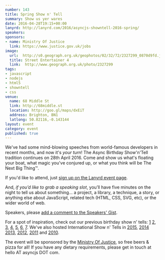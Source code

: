 ```yaml
---
number: 143
title: Spring Show n' Tell
summary: Show us yer wares
date: 2016-04-28T19:15+00:00
lanyrd: http://lanyrd.com/2016/asyncjs-showntell-2016-spring/
speakers:
sponsors:
- name: Ministry Of Justice
  link: https://www.justice.gov.uk/jobs
image:
  url:  http://s0.geograph.org.uk/geophotos/02/32/72/2327299_0870d9fd.jpg
  title: Street Entertainer 4
  link:  http://www.geograph.org.uk/photo/2327299
tags:
- javascript
- nodejs
- html5
- showntell
- css
venue:
  name: 68 Middle St
  link: http://68middle.st
  location: http://goo.gl/maps/dxEiT
  address: Brighton, BN1
  latlong: 50.82116,-0.143144
layout: event
category: event
published: true
---
```


We've had some mind-blowing speeches from world-famous developers in recent months, and now it's *your turn*! The Async Birthday Show'n'Tell tradition continues on 28th April 2016. Come and show us what's floating your boat, what magic you've conjured up, or what you think will be The Next Big Thing&#8482;.

If you'd like to attend, just [sign up on the Lanyrd event page][event-lanyrd].

And, _if you’d like to grab a speaking slot_, you’ll have five minutes on the night to tell us about something… a project, a library, a technique, a story, or anything else about JavaScript, related tech (HTML, CSS, SVG, etc), or the wider world of web.

Speakers, please <a data-gist href="https://gist.github.com/larister/cc223350f56456094cc67de6669cdbb3">add a comment to the Speakers' Gist</a>.

For a spot of inspiration, check out our previous birthday show n' tells: [1][spring-2015] [2][birthday-4], [3][birthday-3], [4][birthday-2], [5][birthday-1], [6][showntell-2], [7][showntell-1].
We've also hosted International Show n' Tells in [2015][showntell-2015], [2014][showntell-2014] [2013][showntell-2013], [2012][showntell-2012], [2011][showntell-2011] and [2010][showntell-2010].

The event will be sponsored by the [Ministry Of Justice][moj], so free beers & pizza for all! If you have any dietary requirements, please get in touch at hello AT asyncjs DOT com.

[event-lanyrd]: http://lanyrd.com/2016/asyncjs-showntell-2016-spring/

[async]: http://asyncjs.com
[spring-2015]: http://asyncjs.com/showntell-spring-2015/
[showntell-1]: http://asyncjs.com/showntell/
[showntell-2]: http://asyncjs.com/showntell2/
[birthday-1]: http://asyncjs.com/birthday/
[birthday-2]: http://asyncjs.com/birthday2/
[birthday-3]: http://asyncjs.com/birthday3/
[birthday-4]: http://asyncjs.com/birthday4/
[showntell-2010]: http://asyncjs.com/showntell3/
[showntell-2011]: http://asyncjs.com/international2011/
[showntell-2012]: http://asyncjs.com/showntell-2012/
[showntell-2013]: http://asyncjs.com/showntell-2013/
[showntell-2014]: http://asyncjs.com/showntell-2014/
[showntell-2015]: http://asyncjs.com/showntell-2015/
[moj]: https://www.justice.gov.uk/jobs
